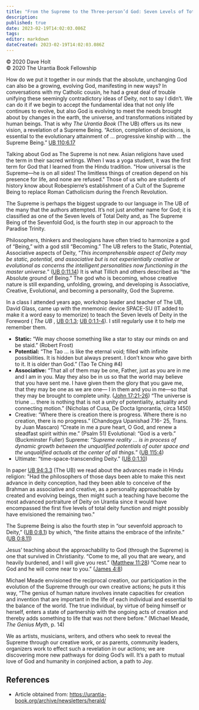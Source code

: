 ```yaml
---
title: "From the Supreme to the Three-person’d God: Seven Levels of Total Deity"
description: 
published: true
date: 2023-02-19T14:02:03.086Z
tags: 
editor: markdown
dateCreated: 2023-02-19T14:02:03.086Z
---
```


<p class="v-card v-sheet theme--light grey lighten-3 px-2">© 2020 Dave Holt<br>© 2020 The Urantia Book Fellowship</p>

How do we put it together in our minds that the absolute, unchanging God can also be a growing, evolving God, manifesting in new ways? In conversations with my Catholic cousin, he had a great deal of trouble unifying these seemingly contradictory ideas of Deity, not to say I didn’t. We can do it if we begin to accept the fundamental idea that not only life continues to evolve, but also God is evolving to meet the needs brought about by changes in the earth, the universe, and transformations initiated by human beings. That is why _The Urantia Book_ (The UB) offers us its new vision, a revelation of a Supreme Being. “Action, completion of decisions, is essential to the evolutionary attainment of ... progressive kinship with ... the Supreme Being.” [UB 110:6.17](/en/The_Urantia_Book/110#p6_17)

Talking about God as The Supreme is not new. Asian religions have used the term in their sacred writings. When I was a yoga student, it was the first term for God that I learned from the Hindu tradition. "How universal is the Supreme—he is on all sides! The limitless things of creation depend on his presence for life, and none are refused." Those of us who are students of history know about Robespierre’s establishment of a Cult of the Supreme Being to replace Roman Catholicism during the French Revolution. 

The Supreme is perhaps the biggest upgrade to our language in The UB of the many that the authors attempted. It’s not just another name for God; it is classified as one of the Seven levels of Total Deity and, as The Supreme Being of the Sevenfold God, is the fourth step in our approach to the Paradise Trinity. 

Philosophers, thinkers and theologians have often tried to harmonize a god of “Being,” with a god still “Becoming.” The UB refers to the Static, Potential, Associative aspects of Deity, “_This incomprehensible aspect of Deity may be static, potential, and associative but is not experientially creative or evolutional as concerns the intelligent personalities now functioning in the master universe._” ([UB 0:11.14](/en/The_Urantia_Book/0#p11_14)) It is what Tillich and others described as “the Absolute ground of Being.” The god who is becoming, whose creative nature is still expanding, unfolding, growing, and developing is Associative, Creative, Evolutional, and becoming a personality, God the Supreme. 

In a class I attended years ago, workshop leader and teacher of The UB, David Glass, came up with the mnemonic device SPACE-SU (IT added to make it a word easy to memorize) to teach the Seven levels of Deity in the Foreword ( _The UB_ , [UB 0:1.3](/en/The_Urantia_Book/0#p1_3); [UB 0:1.1-4](/en/The_Urantia_Book/0#p1_1)). I still regularly use it to help me remember them. 

- **Static:** “We may choose something like a star to stay our minds on and be staid.” (Robert Frost) 
- **Potential:** “The Tao ... is like the eternal void; filled with infinite possibilities. It is hidden but always present. I don’t know who gave birth to it. It is older than God.” (Tao Te Ching #4) 
- **Associative:** “That all of them may be one, Father, just as you are in me and I am in you. May they also be in us so that the world may believe that you have sent me. I have given them the glory that you gave me, that they may be one as we are one— I in them and you in me—so that they may be brought to complete unity. ([John 17:21-26](/en/Bible/John/17#v21)) 
    “The universe is triune ... there is nothing that is not a unity of potentiality, actuality and connecting motion.” (Nicholas of Cusa, De Docta Ignorantia, circa 1450) 
- Creative: “Where there is creation there is progress. Where there is no creation, there is no progress.” (Chandogya Upanishad 7.16- 25, Trans. by Juan Mascaro) 
    “Create in me a pure heart, O God, and renew a steadfast spirit within me.” (Psalm 51) Evolutional: “God is a verb.” (Buckminster Fuller) Supreme: “_Supreme reality ... is in process of dynamic growth between the unqualified potentials of outer space and the unqualified actuals at the center of all things._” ([UB 115:4](/en/The_Urantia_Book/115#p4)) 
- Ultimate: “time-space-transcending Deity.” ([UB 0:1.10](/en/The_Urantia_Book/0#p1_10)) 

In paper [UB 94:3.3](/en/The_Urantia_Book/94#p3_3) (The UB) we read about the advances made in Hindu religion: "Had the philosophers of those days been able to make this next advance in deity conception, had they been able to conceive of the Brahman as associative and creative, as a personality approachable by created and evolving beings, then might such a teaching have become the most advanced portraiture of Deity on Urantia since it would have encompassed the first five levels of total deity function and might possibly have envisioned the remaining two." 

The Supreme Being is also the fourth step in “our sevenfold approach to Deity,” ([UB 0:8.1](/en/The_Urantia_Book/0#p8_1)) by which, “the finite attains the embrace of the infinite.” ([UB 0:8.11](/en/The_Urantia_Book/0#p8_11)) 

Jesus’ teaching about the approachability to God (through the Supreme) is one that survived in Christianity. “Come to me, all you that are weary, and heavily burdened, and I will give you rest.” ([Matthew 11:28](/en/Bible/Matthew/11#v28)) “Come near to God and he will come near to you.” ([James 4:8](/en/Bible/James/4#v8)) 

Michael Meade envisioned the reciprocal creation, our participation in the evolution of the Supreme through our own creative actions; he puts it this way, “The genius of human nature involves innate capacities for creation and invention that are important in the life of each individual and essential to the balance of the world. The true individual, by virtue of being himself or herself, enters a state of partnership with the ongoing acts of creation and thereby adds something to life that was not there before.” (Michael Meade, _The Genius Myth_, p. 14) 

We as artists, musicians, writers, and others who seek to reveal the Supreme through our creative work, or as parents, community leaders, organizers work to effect such a revelation in our actions; we are discovering more new pathways for doing God’s will. It’s a path to mutual love of God and humanity in conjoined action, a path to Joy. 

## References

- Article obtained from: https://urantia-book.org/archive/newsletters/herald/
